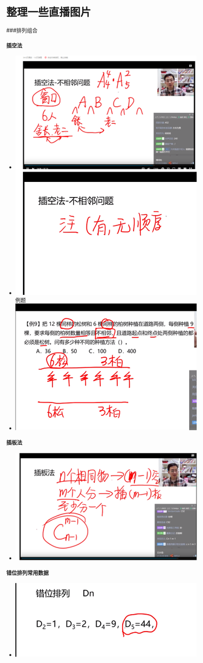 # 整理一些直播图片


###排列组合

#### 插空法
- ![Aaron Swartz](https://raw.githubusercontent.com/wsqlxhqq/wsqlxhqq.github.io/master/images/Quantity/8.png)
- ![Aaron Swartz](https://raw.githubusercontent.com/wsqlxhqq/wsqlxhqq.github.io/master/images/Quantity/9.png)
<br>例题
- ![Aaron Swartz](https://raw.githubusercontent.com/wsqlxhqq/wsqlxhqq.github.io/master/images/Quantity/10.png)
#### 插板法
- ![Aaron Swartz](https://raw.githubusercontent.com/wsqlxhqq/wsqlxhqq.github.io/master/images/Quantity/11.png)
#### 错位排列常用数据
- ![Aaron Swartz](https://raw.githubusercontent.com/wsqlxhqq/wsqlxhqq.github.io/master/images/Quantity/12.png)